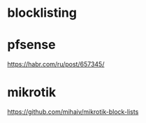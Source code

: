 # blocklisting

# pfsense
https://habr.com/ru/post/657345/

# mikrotik
https://github.com/mihaiv/mikrotik-block-lists
